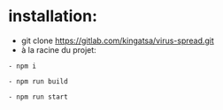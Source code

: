 # installation: 
   - git clone https://gitlab.com/kingatsa/virus-spread.git
   - à la racine du projet: 

    - npm i

    - npm run build 

    - npm run start